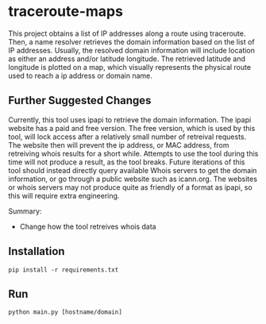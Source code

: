 # traceroute-maps
This project obtains a list of IP addresses along a route using traceroute. Then, a name resolver retrieves the domain information based on the list of IP addresses. Usually, the resolved domain information will include location as either an address and/or latitude longitude. The retrieved latitude and longitude is plotted on a map, which visually represents the physical route used to reach a ip address or domain name.

## Further Suggested Changes
Currently, this tool uses ipapi to retrieve the domain information. The ipapi website has a paid and free version. The free version, which is used by this tool, will lock access after a relatively small number of retreival requests. The website then will prevent the ip address, or MAC address, from retreiving whois results for a short while. Attempts to use the tool during this time will not produce a result, as the tool breaks. Future iterations of this tool should instead directly query available Whois servers to get the domain information, or go through a public website such as icann.org. The websites or whois servers may not produce quite as friendly of a format as ipapi, so this will require extra engineering. 

Summary:
* Change how the tool retreives whois data

## Installation

```
pip install -r requirements.txt
```

## Run

```
python main.py [hostname/domain]
```
